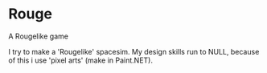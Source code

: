 # Rouge
A Rougelike game 

I try to make a 'Rougelike' spacesim. My design skills run to NULL, because of this i use 'pixel arts' (make in Paint.NET).
